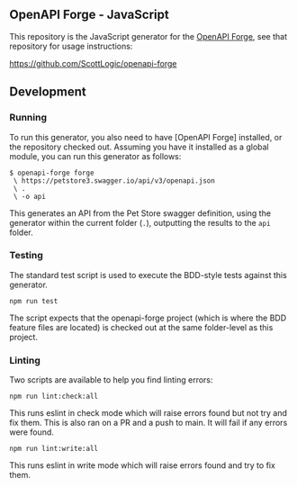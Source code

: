 ## OpenAPI Forge - JavaScript

This repository is the JavaScript generator for the [OpenAPI Forge](https://github.com/ScottLogic/openapi-forge), see that repository for usage instructions:

https://github.com/ScottLogic/openapi-forge

## Development

### Running

To run this generator, you also need to have [OpenAPI Forge] installed, or the repository checked out. Assuming you have it installed as a global module, you can run this generator as follows:

~~~
$ openapi-forge forge
 \ https://petstore3.swagger.io/api/v3/openapi.json
 \ .
 \ -o api
~~~

This generates an API from the Pet Store swagger definition, using the generator within the current folder (`.`), outputting the results to the `api` folder.

### Testing

The standard test script is used to execute the BDD-style tests against this generator.

```
npm run test
```

The script expects that the openapi-forge project (which is where the BDD feature files are located) is checked out at the same folder-level as this project.

### Linting

Two scripts are available to help you find linting errors:

```
npm run lint:check:all
```

This runs eslint in check mode which will raise errors found but not try and fix them. This is also ran on a PR and a push to main. It will fail if any errors were found.

```
npm run lint:write:all
```

This runs eslint in write mode which will raise errors found and try to fix them.
